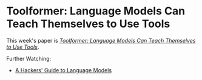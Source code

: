 # Toolformer: Language Models Can Teach Themselves to Use Tools

This week's paper is [*Toolformer: Language Models Can Teach Themselves to Use Tools*](https://arxiv.org/abs/2302.04761).

Further Watching:
- [A Hackers' Guide to Language Models](https://www.youtube.com/watch?v=jkrNMKz9pWU)